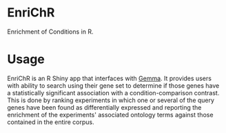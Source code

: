 # EnriChR
Enrichment of Conditions in R.

# Usage
EnriChR is an R Shiny app that interfaces with [Gemma](https://gemma.msl.ubc.ca). It provides users with ability to search using their gene set to determine if those genes have a statistically significant association with a condition-comparison contrast. This is done by ranking experiments in which one or several of the query genes have been found as differentially expressed and reporting the enrichment of the experiments' associated ontology terms against those contained in the entire corpus.
